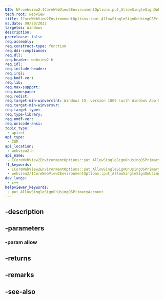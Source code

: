 ```yaml
---
UID: NF:webview2.ICoreWebView2EnvironmentOptions.put_AllowSingleSignOnUsingOSPrimaryAccount
tech.root: webview
title: ICoreWebView2EnvironmentOptions::put_AllowSingleSignOnUsingOSPrimaryAccount
ms.date: 09/20/2022
targetos: Windows
description: 
prerelease: false
req.assembly: 
req.construct-type: function
req.ddi-compliance: 
req.dll: 
req.header: webview2.h
req.idl: 
req.include-header: 
req.irql: 
req.kmdf-ver: 
req.lib: 
req.max-support: 
req.namespace: 
req.redist: 
req.target-min-winverclnt: Windows 10, version 1809 (with Windows App SDK 1.1 or later)
req.target-min-winversvr: 
req.target-type: 
req.type-library: 
req.umdf-ver: 
req.unicode-ansi: 
topic_type:
 - apiref
api_type:
 - COM
api_location:
 - webview2.h
api_name:
 - ICoreWebView2EnvironmentOptions::put_AllowSingleSignOnUsingOSPrimaryAccount
f1_keywords:
 - ICoreWebView2EnvironmentOptions::put_AllowSingleSignOnUsingOSPrimaryAccount
 - webview2/ICoreWebView2EnvironmentOptions::put_AllowSingleSignOnUsingOSPrimaryAccount
dev_langs:
 - c++
helpviewer_keywords:
 - put_AllowSingleSignOnUsingOSPrimaryAccount
---
```


## -description

## -parameters

### -param allow

## -returns

## -remarks

## -see-also


